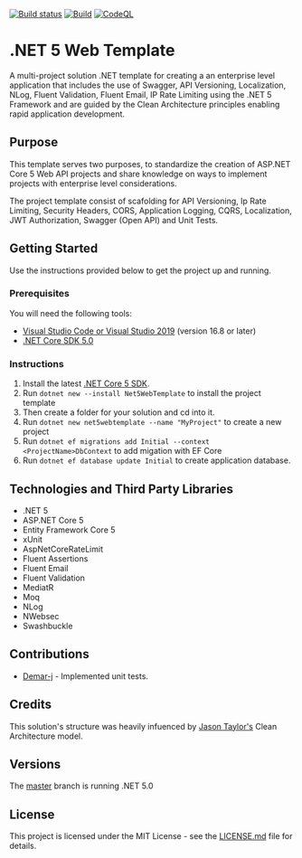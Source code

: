 [![Build status](https://dev.azure.com/marlongayle/Net5WebTemplate/_apis/build/status/Net5WebTemplate-CI)](https://dev.azure.com/marlongayle/Net5WebTemplate/_build/latest?definitionId=3)
[![Build](https://github.com/marlonajgayle/Net5WebTemplate/actions/workflows/dotnet.yml/badge.svg?branch=develop)](https://github.com/marlonajgayle/Net5WebTemplate/actions/workflows/dotnet.yml)
[![CodeQL](https://github.com/marlonajgayle/Net5WebTemplate/actions/workflows/codeql-analysis.yml/badge.svg?branch=develop)](https://github.com/marlonajgayle/Net5WebTemplate/actions/workflows/codeql-analysis.yml)

# .NET 5 Web Template
A multi-project solution .NET template for creating a an enterprise level application that includes the use of Swagger, API Versioning, 
Localization, NLog, Fluent Validation, Fluent Email, IP Rate Limiting using the .NET 5 Framework and are guided by the Clean Architecture 
principles enabling rapid application development.

## Purpose
This template serves two purposes, to standardize the creation of ASP.NET Core 5 Web API projects and share knowledge on ways 
to implement projects with enterprise level considerations.

The project template consist of scafolding for API Versioning, Ip Rate Limiting, Security Headers, CORS, Application Logging, CQRS, Localization,
JWT Authorization, Swagger (Open API) and Unit Tests.

## Getting Started
Use the instructions provided below to get the project up and running.

### Prerequisites
You will need the following tools:
* [Visual Studio Code or Visual Studio 2019](https://visualstudio.microsoft.com/vs/) (version 16.8 or later)
* [.NET Core SDK 5.0](https://dotnet.microsoft.com/download/dotnet/5.0)

### Instructions
1. Install the latest [.NET Core 5 SDK](https://dotnet.microsoft.com/download). 
2. Run `dotnet new --install Net5WebTemplate` to install the project template
3. Then create a folder for your solution and cd into it.
4. Run `dotnet new net5webtemplate --name "MyProject"` to create a new project
5. Run `dotnet ef migrations add Initial --context <ProjectName>DbContext` to add migation with EF Core 
6. Run `dotnet ef database update Initial` to create application database.

## Technologies and Third Party Libraries
* .NET 5
* ASP.NET Core 5
* Entity Framework Core 5
* xUnit
* AspNetCoreRateLimit
* Fluent Assertions
* Fluent Email
* Fluent Validation
* MediatR
* Moq
* NLog
* NWebsec
* Swashbuckle

## Contributions
- [Demar-j](https://github.com/Demar-j) - Implemented unit tests.

## Credits
This solution's structure was heavily infuenced by [Jason Taylor's](https://github.com/jasontaylordev) Clean Architecture model.

## Versions
The [master](https://github.com/marlonajgayle/Net5WebTemplate/master) branch is running .NET 5.0

## License
This project is licensed under the MIT License - see the [LICENSE.md](https://github.com/marlonajgayle/Net5WebTemplate/master/LICENSE.md) file for details.